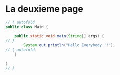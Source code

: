 # La deuxieme page

```java runnable
// { autofold
public class Main {

	public static void main(String[] args) {
// }
		System.out.println("Hello Everybody !!");
// { autofold
	}

}
// }
```
